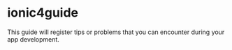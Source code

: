 # ionic4guide
This guide will register tips or problems that you can encounter during your app development.
